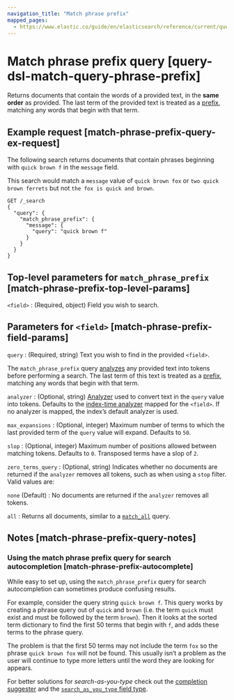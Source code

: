 ```yaml
---
navigation_title: "Match phrase prefix"
mapped_pages:
  - https://www.elastic.co/guide/en/elasticsearch/reference/current/query-dsl-match-query-phrase-prefix.html
---
```


# Match phrase prefix query [query-dsl-match-query-phrase-prefix]


Returns documents that contain the words of a provided text, in the **same order** as provided. The last term of the provided text is treated as a [prefix](/reference/query-languages/query-dsl/query-dsl-prefix-query.md), matching any words that begin with that term.

## Example request [match-phrase-prefix-query-ex-request]

The following search returns documents that contain phrases beginning with `quick brown f` in the `message` field.

This search would match a `message` value of `quick brown fox` or `two quick brown ferrets` but not `the fox is quick and brown`.

```console
GET /_search
{
  "query": {
    "match_phrase_prefix": {
      "message": {
        "query": "quick brown f"
      }
    }
  }
}
```


## Top-level parameters for `match_phrase_prefix` [match-phrase-prefix-top-level-params]

`<field>`
:   (Required, object) Field you wish to search.


## Parameters for `<field>` [match-phrase-prefix-field-params]

`query`
:   (Required, string) Text you wish to find in the provided `<field>`.

The `match_phrase_prefix` query [analyzes](docs-content://manage-data/data-store/text-analysis.md) any provided text into tokens before performing a search. The last term of this text is treated as a [prefix](/reference/query-languages/query-dsl/query-dsl-prefix-query.md), matching any words that begin with that term.


`analyzer`
:   (Optional, string) [Analyzer](docs-content://manage-data/data-store/text-analysis.md) used to convert text in the `query` value into tokens. Defaults to the [index-time analyzer](docs-content://manage-data/data-store/text-analysis/specify-an-analyzer.md#specify-index-time-analyzer) mapped for the `<field>`. If no analyzer is mapped, the index’s default analyzer is used.

`max_expansions`
:   (Optional, integer) Maximum number of terms to which the last provided term of the `query` value will expand. Defaults to `50`.

`slop`
:   (Optional, integer) Maximum number of positions allowed between matching tokens. Defaults to `0`. Transposed terms have a slop of `2`.

`zero_terms_query`
:   (Optional, string) Indicates whether no documents are returned if the `analyzer` removes all tokens, such as when using a `stop` filter. Valid values are:

`none` (Default)
:   No documents are returned if the `analyzer` removes all tokens.

`all`
:   Returns all documents, similar to a [`match_all`](/reference/query-languages/query-dsl/query-dsl-match-all-query.md) query.



## Notes [match-phrase-prefix-query-notes]

### Using the match phrase prefix query for search autocompletion [match-phrase-prefix-autocomplete]

While easy to set up, using the `match_phrase_prefix` query for search autocompletion can sometimes produce confusing results.

For example, consider the query string `quick brown f`. This query works by creating a phrase query out of `quick` and `brown` (i.e. the term `quick` must exist and must be followed by the term `brown`). Then it looks at the sorted term dictionary to find the first 50 terms that begin with `f`, and adds these terms to the phrase query.

The problem is that the first 50 terms may not include the term `fox` so the phrase `quick brown fox` will not be found. This usually isn’t a problem as the user will continue to type more letters until the word they are looking for appears.

For better solutions for *search-as-you-type* check out the [completion suggester](/reference/elasticsearch/rest-apis/search-suggesters.md#completion-suggester) and the [`search_as_you_type` field type](/reference/elasticsearch/mapping-reference/search-as-you-type.md).
